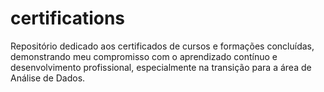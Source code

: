 # certifications
Repositório dedicado aos certificados de cursos e formações concluídas, demonstrando meu compromisso com o aprendizado contínuo e desenvolvimento profissional, especialmente na transição para a área de Análise de Dados.
